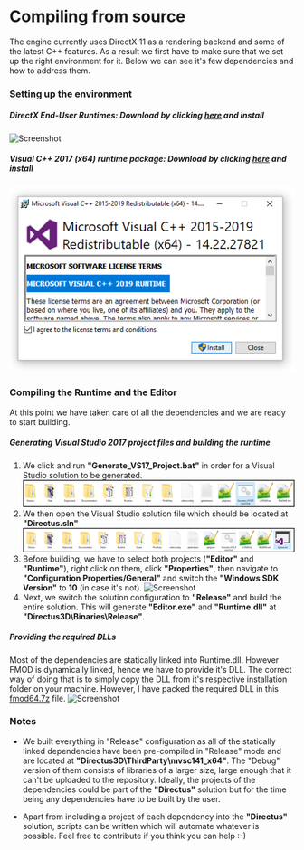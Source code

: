 # Compiling from source
The engine currently uses DirectX 11 as a rendering backend and some of the latest C++ features. 
As a result we first have to make sure that we set up the right environment for it. Below we can see it's few dependencies and how to address them.

### Setting up the environment
##### DirectX End-User Runtimes: Download by clicking [here](https://www.microsoft.com/en-us/download/details.aspx?id=8109) and install
![Screenshot](https://raw.githubusercontent.com/PanosK92/Directus3D/master/Documentation/CompilingFromSource/DirectX.png)

##### Visual C++ 2017 (x64) runtime package: Download by clicking [here](https://go.microsoft.com/fwlink/?LinkId=746572) and install
![Screenshot](https://raw.githubusercontent.com/PanosK92/Directus3D/master/Documentation/CompilingFromSource/Visual%20C%2B%2B.png)

### Compiling the Runtime and the Editor
At this point we have taken care of all the dependencies and we are ready to start building.

##### Generating Visual Studio 2017 project files and building the runtime
1. We click and run **"Generate_VS17_Project.bat"** in order for a Visual Studio solution to be generated.
![Screenshot](https://raw.githubusercontent.com/PanosK92/Directus3D/master/Documentation/CompilingFromSource/GenerateVS.png)
2. We then open the Visual Studio solution file which should be located at **"Directus.sln"**
![Screenshot](https://raw.githubusercontent.com/PanosK92/Directus3D/master/Documentation/CompilingFromSource/GenerateVS2.png)
3. Before building, we have to select both projects (**"Editor"** and **"Runtime"**), right click on them, click **"Properties"**, then navigate to **"Configuration Properties/General"** and switch the **"Windows SDK Version"** to **10** (in case it's not).
![Screenshot](https://raw.githubusercontent.com/PanosK92/Directus3D/master/Documentation/CompilingFromSource/SDKVS.png)
4. Next, we switch the solution configuration to **"Release"** and build the entire solution. This will generate **"Editor.exe"** and **"Runtime.dll"** at **"Directus3D\Binaries\Release"**.

##### Providing the required DLLs
Most of the dependencies are statically linked into Runtime.dll. However FMOD is dynamically linked, hence we have to provide
it's DLL. The correct way of doing that is to simply copy the DLL from it's respective installation folder on your machine.
However, I have packed the required DLL in this [fmod64.7z](https://raw.githubusercontent.com/PanosK92/Directus3D/master/Documentation/CompilingFromSource/fmod64.7z) file.
![Screenshot](https://raw.githubusercontent.com/PanosK92/Directus3D/master/Documentation/CompilingFromSource/DLLs.png)

### Notes
- We built everything in "Release" configuration as all of the statically linked dependencies have been pre-compiled in "Release" mode and are located at **"Directus3D\ThirdParty\mvsc141_x64\"**. The "Debug" version of them consists of libraries of a larger size, large enough that it can't be uploaded to the repository. Ideally, the projects of the dependencies could be part of the **"Directus"** solution but for the time being any dependencies have to be built by the user.

- Apart from including a project of each dependency into the **"Directus"** solution, scripts can be written which will automate whatever is possible. Feel free to contribute if you think you can help :-)